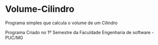 # Volume-Cilindro

Programa simples que calcula o volume de um Cilindro

 Programa Criado no 1º Semestre da Faculdade
 Engenharia de software - PUC/MG

 
